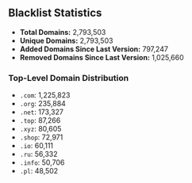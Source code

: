 ## Blacklist Statistics

- **Total Domains:** 2,793,503
- **Unique Domains:** 2,793,503
- **Added Domains Since Last Version:** 797,247
- **Removed Domains Since Last Version:** 1,025,660

### Top-Level Domain Distribution

-  `.com`: 1,225,823
-  `.org`: 235,884
-  `.net`: 173,327
-  `.top`: 87,266
-  `.xyz`: 80,605
-  `.shop`: 72,971
-  `.io`: 60,111
-  `.ru`: 56,332
-  `.info`: 50,706
-  `.pl`: 48,502
